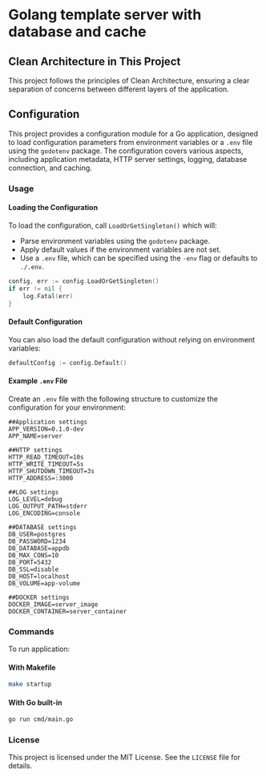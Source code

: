 # Golang template server with database and cache

## Clean Architecture in This Project

This project follows the principles of Clean Architecture, ensuring a clear separation of concerns between different layers of the application.

## Configuration

This project provides a configuration module for a Go application, designed to load configuration parameters from environment variables or a `.env` file using the `godotenv` package. The configuration covers various aspects, including application metadata, HTTP server settings, logging, database connection, and caching.

### Usage

#### Loading the Configuration

To load the configuration, call `LoadOrGetSingleton()` which will:

- Parse environment variables using the `godotenv` package.
- Apply default values if the environment variables are not set.
- Use a `.env` file, which can be specified using the `-env` flag or defaults to `./.env`.

```go
config, err := config.LoadOrGetSingleton()
if err != nil {
    log.Fatal(err)
}
```

#### Default Configuration

You can also load the default configuration without relying on environment variables:

```go
defaultConfig := config.Default()
```

#### Example `.env` File

Create an `.env` file with the following structure to customize the configuration for your environment:

```env
##Application settings
APP_VERSION=0.1.0-dev
APP_NAME=server

##HTTP settings
HTTP_READ_TIMEOUT=10s
HTTP_WRITE_TIMEOUT=5s
HTTP_SHUTDOWN_TIMEOUT=3s
HTTP_ADDRESS=:3000

##LOG settings
LOG_LEVEL=debug
LOG_OUTPUT_PATH=stderr
LOG_ENCODING=console

##DATABASE settings
DB_USER=postgres
DB_PASSWORD=1234
DB_DATABASE=appdb
DB_MAX_CONS=10 
DB_PORT=5432
DB_SSL=disable
DB_HOST=localhost
DB_VOLUME=app-volume

##DOCKER settings
DOCKER_IMAGE=server_image
DOCKER_CONTAINER=server_container 
```

### Commands

To run application:

#### With Makefile

```bash
make startup
```

#### With Go built-in

```bash
go run cmd/main.go
```

### License

This project is licensed under the MIT License. See the `LICENSE` file for details.
